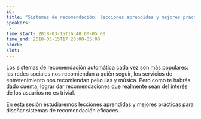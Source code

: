 ```yaml
---
id: 
title: "Sistemas de recomendación: lecciones aprendidas y mejores prácticas"
speakers:
 - 
time_start: 2018-03-15T16:40:00-05:00
time_end: 2018-03-15T17:20:00-05:00
block: 
slot: 
---
```


Los sistemas de recomendación automática cada vez son más populares: las redes sociales nos recomiendan a quién seguir, los servicios de entretenimiento nos recomiendan películas y música. Pero como te habrás dado cuenta, lograr dar recomendaciones que realmente sean del interés de los usuarios no es trivial.

En esta sesión estudiaremos lecciones aprendidas y mejores prácticas para diseñar sistemas de recomendación eficaces.

&nbsp;